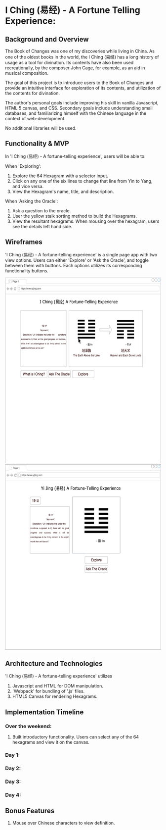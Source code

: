 # I Ching (易经) - A Fortune Telling Experience:

## Background and Overview

The Book of Changes was one of my discoveries while living in China. As one of the oldest books in the world, the I Ching (易经) has a long history of usage as a tool for divination. Its contents have also been used recreationally, by the composer John Cage, for example, as an aid in musical composition.  

The goal of this project is to introduce users to the Book of Changes and provide an intuitive interface for exploration of its contents, and utilization of the contents for divination.  

The author's personal goals include improving his skill in vanilla Javascript, HTML 5 canvas, and CSS. Secondary goals include understanding small databases, and familiarizing himself with the Chinese language in the context of web-development.   

No additional libraries will be used.

## Functionality & MVP

In 'I Ching (易经) - A fortune-telling experience', users will be able to:

When 'Exploring':
1. Explore the 64 Hexagram with a selector input.
2. Click on any one of the six lines to change that line from Yin to Yang, and vice versa.
3. View the Hexagram's name, title, and description.

When 'Asking the Oracle':
1. Ask a question to the oracle.
2. User the yellow stalk sorting method to build the Hexagrams.
3. View the resultant hexagrams. When mousing over the hexagram, users see the details left hand side.


## Wireframes

'I Ching (易经) - A fortune-telling experience' is a single page app with two view options. Users can either 'Explore' or 'Ask the Oracle', and toggle between them with buttons. Each options utilizes its corresponding functionality buttons.

<img height="600px" width="700px" src="https://github.com/Adrianjewell91/yijing/blob/master/wireframes/W2-Oracle.jpg"/>

<img height="600px" width="700px" src="https://github.com/Adrianjewell91/yijing/blob/master/wireframes/WF1_explore.jpg"/>


## Architecture and Technologies

'I Ching (易经) - A fortune-telling experience' utilizes
  1. Javascript and HTML for DOM manipulation.
  2. 'Webpack' for bundling of '.js' files.
  3. HTML5 Canvas for rendering Hexagrams.     

## Implementation Timeline

### Over the weekend:
1. Built introductory functionality. Users can select any of the 64 hexagrams and view it on the canvas.

### Day 1:

### Day 2:

### Day 3:

### Day 4:

## Bonus Features
1. Mouse over Chinese characters to view definition.
